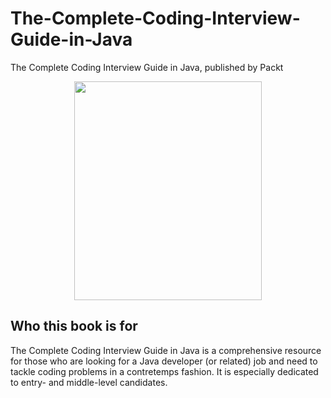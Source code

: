 # The-Complete-Coding-Interview-Guide-in-Java
The Complete Coding Interview Guide in Java, published by Packt

<a href="https://www.amazon.com/gp/product/B08DSJZG38/ref=dbs_a_def_rwt_bibl_vppi_i2"><p align="center"><img src="https://m.media-amazon.com/images/I/51n2T-Y0DEL.jpg" height="350" width="300"/></p></a>

Who this book is for
--------------------
The Complete Coding Interview Guide in Java is a comprehensive resource for those who
are looking for a Java developer (or related) job and need to tackle coding problems in a
contretemps fashion. It is especially dedicated to entry- and middle-level candidates.
